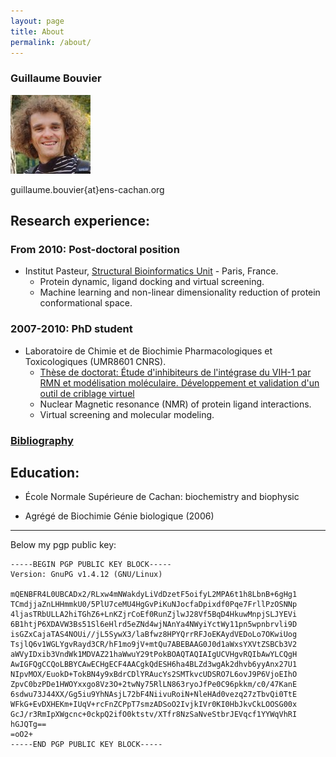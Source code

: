 ```yaml
---
layout: page
title: About
permalink: /about/
---
```


### Guillaume Bouvier

![photo_id](/assets/photo_id_128.jpg)

guillaume.bouvier{at}ens-cachan.org

## Research experience:

### From 2010: Post-doctoral position

- Institut Pasteur, [Structural Bioinformatics Unit](http://www.pasteur.fr/recherche/unites/Binfs) - Paris, France.
    - Protein dynamic, ligand docking and virtual screening.
    - Machine learning and non-linear dimensionality reduction of protein conformational space.

### 2007-2010: PhD student

- Laboratoire de Chimie et de Biochimie Pharmacologiques et Toxicologiques (UMR8601 CNRS).
    - [Thèse de doctorat: Étude d'inhibiteurs de l'intégrase du VIH-1 par RMN et modélisation moléculaire. Développement et validation d'un outil de criblage virtuel](/assets/These_Guillaume_Bouvier.pdf)
    - Nuclear Magnetic resonance (NMR) of protein ligand interactions.
    - Virtual screening and molecular modeling.

### [Bibliography](http://izar.crabdance.com/bibliography.html)

## Education:

- École Normale Supérieure de Cachan: biochemistry and biophysic

- Agrégé de Biochimie Génie biologique (2006)

--------------------------------------------------------------------

Below my pgp public key:

    -----BEGIN PGP PUBLIC KEY BLOCK-----
    Version: GnuPG v1.4.12 (GNU/Linux)

    mQENBFR4L0UBCADx2/RLxw4mNWakdyLiVdDzetF5oifyL2MPA6t1h8LbnB+6gHg1
    TCmdjjaZnLHHmmkU0/5PlU7ceMU4HgGvPiKuNJocfaDpixdf0Pqe7FrllPzOSNNp
    4ljasTRbULLA2hiTGhZ6+LnKZjrCoEf0RunZjlwJ28Vf5BqD4HkuwMnpjSLJYEVi
    6B1htjP6XDAVW3Bs51Sl6eHlrd5eZNd4wjNAnYa4NWyiYctWy11pn5wpnbrvli9D
    isGZxCajaTAS4NOUi//jL5SywX3/laBfwz8HPYQrrRFJoEKAydVEDoLo7OKwiUog
    TsjlQ6v1WGLYgvRayd3CR/hF1mo9jV+mtQu7ABEBAAG0J0d1aWxsYXVtZSBCb3V2
    aWVyIDxib3VndWk1MDVAZ21haWwuY29tPokBOAQTAQIAIgUCVHgvRQIbAwYLCQgH
    AwIGFQgCCQoLBBYCAwECHgECF4AACgkQdESH6ha4BLZd3wgAk2dhvb6yyAnx27U1
    NIpvMOX/EuokD+TokBN4y9xBdrCDlYRAucYs2SMTkvcUDSRO7L6ovJ9P6VjoEIhO
    ZpvC0bzPDe1HWOYxxgo8Vz3O+2twNy75RlLN863ryoJfPe0C96pkkm/c0/47KanE
    6sdwu73J44XX/Gg5iu9YhNAsjL72bF4NiivuRoiN+NleHAd0vezq27zTbvQi0TtE
    WFkG+EvDXHEKm+IUqV+rcFnZCPpT7smzADSoO2IvjkIVr0KI0HbJkvCkLOOSG00x
    GcJ/r3RmIpXWgcnc+0ckpQ2ifO0ktstv/XTfr8NzSaNveStbrJEVqcf1YYWqVhRI
    hGJQTg==
    =oO2+
    -----END PGP PUBLIC KEY BLOCK-----
